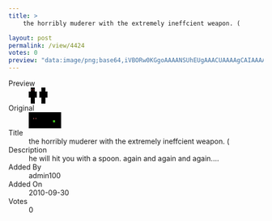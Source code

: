 ```yaml
---
title: >
    the horribly muderer with the extremely ineffcient weapon. (

layout: post
permalink: /view/4424
votes: 0
preview: "data:image/png;base64,iVBORw0KGgoAAAANSUhEUgAAACUAAAAgCAIAAAAaMSbnAAAABnRSTlMA/wD/AP5AXyvrAAAAYUlEQVRIie2WQQrAIBADk9L/P7npqXYRLVaUQs2cNrAyEFiQ0oELckOJuPNAy/PyxjxW80lSmoGQxrBnmeQ9AwhxCF/3OZvXdWW3WLu5Gn/v0z777FvHR/9f7LPPPvu6OAGazR021ipFhgAAAABJRU5ErkJggg=="
---
```

<dl class="side-by-side">
<dt>Preview</dt>
<dd>
    <img class="preview" src="data:image/png;base64,iVBORw0KGgoAAAANSUhEUgAAACUAAAAgCAIAAAAaMSbnAAAABnRSTlMA/wD/AP5AXyvrAAAAYUlEQVRIie2WQQrAIBADk9L/P7npqXYRLVaUQs2cNrAyEFiQ0oELckOJuPNAy/PyxjxW80lSmoGQxrBnmeQ9AwhxCF/3OZvXdWW3WLu5Gn/v0z777FvHR/9f7LPPPvu6OAGazR021ipFhgAAAABJRU5ErkJggg==">
</dd>
<dt>Original</dt>
<dd>
    <img class="preview" src="data:image/png;base64,iVBORw0KGgoAAAANSUhEUgAAAEAAAAAgCAYAAACinX6EAAAABGdBTUEAALGPC/xhBQAAABh0RVh0U29mdHdhcmUAUGFpbnQuTkVUIHYzLjM2qefiJQAAAJ1JREFUaEPtlUEOgCAMBOvPfBo/r1Q9qBcDJE2hQ4IaE0LZnS6biGidqYcJkHmmPvxJf2b3EQACaAEygBDkFkieA7TAbwuojUdY2vf1awnxljjEiBkIMKLeCmsnJ0BFS9nr83635xICTI3xy33jIBsB6QXocPxLSRc2PahFXYMAUZ3xqgsCvJSOug8ERHXGqy4I8FI66j4QENUZl7oOXo3TmtGtRgEAAAAASUVORK5CYII=">
</dd>
<dt>Title</dt>
<dd>the horribly muderer with the extremely ineffcient weapon. (</dd>
<dt>Description</dt>
<dd>he will hit you with a spoon. again and again and again....</dd>
<dt>Added By</dt>
<dd>admin100</dd>
<dt>Added On</dt>
<dd>2010-09-30</dd>
<dt>Votes</dt>
<dd>0</dd>
</dl>
